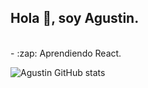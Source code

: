 ## Hola :wave:, soy Agustin.
<br/>
- :zap: Aprendiendo React.
<br/>


![Agustin GitHub stats](https://github-readme-stats.vercel.app/api?username=jcarrizoagustin&show_icons=true&theme=radical)
